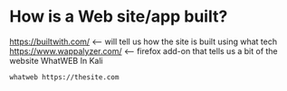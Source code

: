 # How is a Web site/app built?
https://builtwith.com/ <-- will tell us how the site is built using what tech
https://www.wappalyzer.com/ <-- firefox add-on that tells us a bit of the website
WhatWEB
In Kali
```
whatweb https://thesite.com
```

#